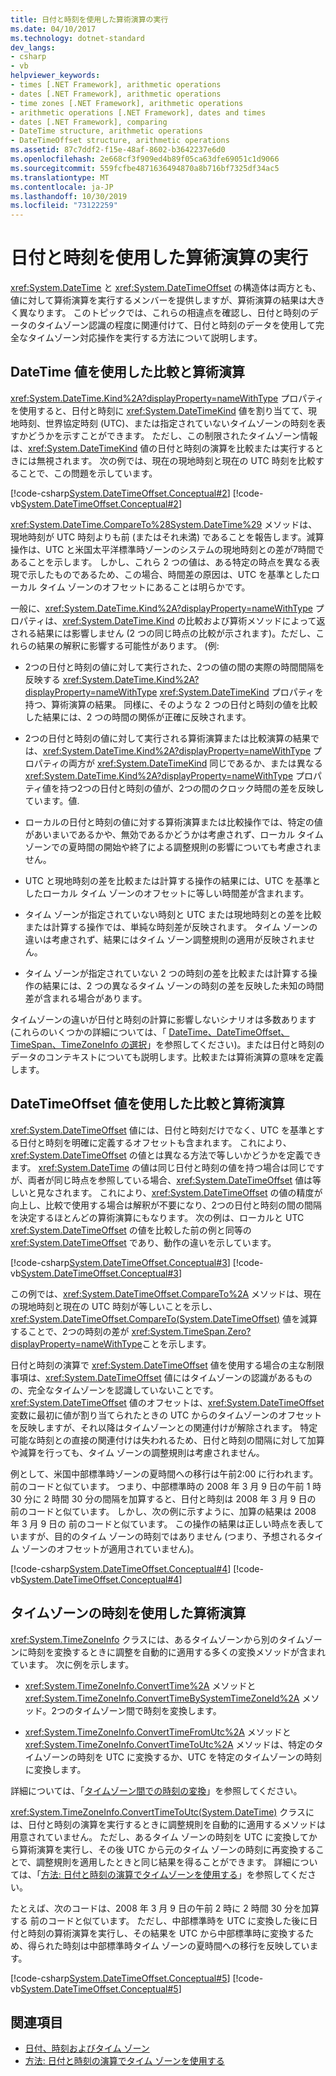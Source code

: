 ```yaml
---
title: 日付と時刻を使用した算術演算の実行
ms.date: 04/10/2017
ms.technology: dotnet-standard
dev_langs:
- csharp
- vb
helpviewer_keywords:
- times [.NET Framework], arithmetic operations
- dates [.NET Framework], arithmetic operations
- time zones [.NET Framework], arithmetic operations
- arithmetic operations [.NET Framework], dates and times
- dates [.NET Framework], comparing
- DateTime structure, arithmetic operations
- DateTimeOffset structure, arithmetic operations
ms.assetid: 87c7ddf2-f15e-48af-8602-b3642237e6d0
ms.openlocfilehash: 2e668cf3f909ed4b89f05ca63dfe69051c1d9066
ms.sourcegitcommit: 559fcfbe4871636494870a8b716bf7325df34ac5
ms.translationtype: MT
ms.contentlocale: ja-JP
ms.lasthandoff: 10/30/2019
ms.locfileid: "73122259"
---
```

# <a name="performing-arithmetic-operations-with-dates-and-times"></a>日付と時刻を使用した算術演算の実行

<xref:System.DateTime> と <xref:System.DateTimeOffset> の構造体は両方とも、値に対して算術演算を実行するメンバーを提供しますが、算術演算の結果は大きく異なります。 このトピックでは、これらの相違点を確認し、日付と時刻のデータのタイムゾーン認識の程度に関連付けて、日付と時刻のデータを使用して完全なタイムゾーン対応操作を実行する方法について説明します。

## <a name="comparisons-and-arithmetic-operations-with-datetime-values"></a>DateTime 値を使用した比較と算術演算

<xref:System.DateTime.Kind%2A?displayProperty=nameWithType> プロパティを使用すると、日付と時刻に <xref:System.DateTimeKind> 値を割り当てて、現地時刻、世界協定時刻 (UTC)、または指定されていないタイムゾーンの時刻を表すかどうかを示すことができます。 ただし、この制限されたタイムゾーン情報は、<xref:System.DateTimeKind> 値の日付と時刻の演算を比較または実行するときには無視されます。 次の例では、現在の現地時刻と現在の UTC 時刻を比較することで、この問題を示しています。

[!code-csharp[System.DateTimeOffset.Conceptual#2](../../../samples/snippets/csharp/VS_Snippets_CLR_System/system.DateTimeOffset.Conceptual/cs/Conceptual2.cs#2)]
[!code-vb[System.DateTimeOffset.Conceptual#2](../../../samples/snippets/visualbasic/VS_Snippets_CLR_System/system.DateTimeOffset.Conceptual/vb/Conceptual2.vb#2)]

<xref:System.DateTime.CompareTo%28System.DateTime%29> メソッドは、現地時刻が UTC 時刻よりも前 (またはそれ未満) であることを報告します。減算操作は、UTC と米国太平洋標準時ゾーンのシステムの現地時刻との差が7時間であることを示します。 しかし、これら 2 つの値は、ある特定の時点を異なる表現で示したものであるため、この場合、時間差の原因は、UTC を基準としたローカル タイム ゾーンのオフセットにあることは明らかです。

一般に、<xref:System.DateTime.Kind%2A?displayProperty=nameWithType> プロパティは、<xref:System.DateTime.Kind> の比較および算術メソッドによって返される結果には影響しません (2 つの同じ時点の比較が示されます)。ただし、これらの結果の解釈に影響する可能性があります。 (例:

- 2つの日付と時刻の値に対して実行された、2つの値の間の実際の時間間隔を反映する <xref:System.DateTime.Kind%2A?displayProperty=nameWithType> <xref:System.DateTimeKind> プロパティを持つ、算術演算の結果。 同様に、そのような 2 つの日付と時刻の値を比較した結果には、2 つの時間の関係が正確に反映されます。

- 2つの日付と時刻の値に対して実行される算術演算または比較演算の結果では、<xref:System.DateTime.Kind%2A?displayProperty=nameWithType> プロパティの両方が <xref:System.DateTimeKind> 同じであるか、または異なる <xref:System.DateTime.Kind%2A?displayProperty=nameWithType> プロパティ値を持つ2つの日付と時刻の値が、2つの間のクロック時間の差を反映しています。値.

- ローカルの日付と時刻の値に対する算術演算または比較操作では、特定の値があいまいであるかや、無効であるかどうかは考慮されず、ローカル タイム ゾーンでの夏時間の開始や終了による調整規則の影響についても考慮されません。

- UTC と現地時刻の差を比較または計算する操作の結果には、UTC を基準としたローカル タイム ゾーンのオフセットに等しい時間差が含まれます。

- タイム ゾーンが指定されていない時刻と UTC または現地時刻との差を比較または計算する操作では、単純な時刻差が反映されます。 タイム ゾーンの違いは考慮されず、結果にはタイム ゾーン調整規則の適用が反映されません。

- タイム ゾーンが指定されていない 2 つの時刻の差を比較または計算する操作の結果には、2 つの異なるタイム ゾーンの時刻の差を反映した未知の時間差が含まれる場合があります。

タイムゾーンの違いが日付と時刻の計算に影響しないシナリオは多数あります (これらのいくつかの詳細については、「 [DateTime、DateTimeOffset、TimeSpan、TimeZoneInfo の選択](../../../docs/standard/datetime/choosing-between-datetime.md)」を参照してください)。または日付と時刻のデータのコンテキストについても説明します。比較または算術演算の意味を定義します。

## <a name="comparisons-and-arithmetic-operations-with-datetimeoffset-values"></a>DateTimeOffset 値を使用した比較と算術演算

<xref:System.DateTimeOffset> 値には、日付と時刻だけでなく、UTC を基準とする日付と時刻を明確に定義するオフセットも含まれます。 これにより、<xref:System.DateTimeOffset> の値とは異なる方法で等しいかどうかを定義できます。 <xref:System.DateTime> の値は同じ日付と時刻の値を持つ場合は同じですが、両者が同じ時点を参照している場合、<xref:System.DateTimeOffset> 値は等しいと見なされます。 これにより、<xref:System.DateTimeOffset> の値の精度が向上し、比較で使用する場合は解釈が不要になり、2つの日付と時刻の間の間隔を決定するほとんどの算術演算にもなります。 次の例は、ローカルと UTC <xref:System.DateTimeOffset> の値を比較した前の例と同等の <xref:System.DateTimeOffset> であり、動作の違いを示しています。

[!code-csharp[System.DateTimeOffset.Conceptual#3](../../../samples/snippets/csharp/VS_Snippets_CLR_System/system.DateTimeOffset.Conceptual/cs/Conceptual3.cs#3)]
[!code-vb[System.DateTimeOffset.Conceptual#3](../../../samples/snippets/visualbasic/VS_Snippets_CLR_System/system.DateTimeOffset.Conceptual/vb/Conceptual3.vb#3)]

この例では、<xref:System.DateTimeOffset.CompareTo%2A> メソッドは、現在の現地時刻と現在の UTC 時刻が等しいことを示し、<xref:System.DateTimeOffset.CompareTo(System.DateTimeOffset)> 値を減算することで、2つの時刻の差が <xref:System.TimeSpan.Zero?displayProperty=nameWithType>ことを示します。

日付と時刻の演算で <xref:System.DateTimeOffset> 値を使用する場合の主な制限事項は、<xref:System.DateTimeOffset> 値にはタイムゾーンの認識があるものの、完全なタイムゾーンを認識していないことです。 <xref:System.DateTimeOffset> 値のオフセットは、<xref:System.DateTimeOffset> 変数に最初に値が割り当てられたときの UTC からのタイムゾーンのオフセットを反映しますが、それ以降はタイムゾーンとの関連付けが解除されます。 特定可能な時刻との直接の関連付けは失われるため、日付と時刻の間隔に対して加算や減算を行っても、タイム ゾーンの調整規則は考慮されません。

例として、米国中部標準時ゾーンの夏時間への移行は午前2:00 に行われます。 前のコードと似ています。 つまり、中部標準時の 2008 年 3 月 9 日の午前 1 時 30 分に 2 時間 30 分の間隔を加算すると、日付と時刻は 2008 年 3 月 9 日の 前のコードと似ています。 しかし、次の例に示すように、加算の結果は 2008 年 3 月 9 日の 前のコードと似ています。 この操作の結果は正しい時点を表していますが、目的のタイム ゾーンの時刻ではありません (つまり、予想されるタイム ゾーンのオフセットが適用されていません)。

[!code-csharp[System.DateTimeOffset.Conceptual#4](../../../samples/snippets/csharp/VS_Snippets_CLR_System/system.DateTimeOffset.Conceptual/cs/Conceptual4.cs#4)]
[!code-vb[System.DateTimeOffset.Conceptual#4](../../../samples/snippets/visualbasic/VS_Snippets_CLR_System/system.DateTimeOffset.Conceptual/vb/Conceptual4.vb#4)]

## <a name="arithmetic-operations-with-times-in-time-zones"></a>タイムゾーンの時刻を使用した算術演算

<xref:System.TimeZoneInfo> クラスには、あるタイムゾーンから別のタイムゾーンに時刻を変換するときに調整を自動的に適用する多くの変換メソッドが含まれています。 次に例を示します。

- <xref:System.TimeZoneInfo.ConvertTime%2A> メソッドと <xref:System.TimeZoneInfo.ConvertTimeBySystemTimeZoneId%2A> メソッド。2つのタイムゾーン間で時刻を変換します。

- <xref:System.TimeZoneInfo.ConvertTimeFromUtc%2A> メソッドと <xref:System.TimeZoneInfo.ConvertTimeToUtc%2A> メソッドは、特定のタイムゾーンの時刻を UTC に変換するか、UTC を特定のタイムゾーンの時刻に変換します。

詳細については、「[タイムゾーン間での時刻の変換](../../../docs/standard/datetime/converting-between-time-zones.md)」を参照してください。

<xref:System.TimeZoneInfo.ConvertTimeToUtc(System.DateTime)> クラスには、日付と時刻の演算を実行するときに調整規則を自動的に適用するメソッドは用意されていません。 ただし、あるタイム ゾーンの時刻を UTC に変換してから算術演算を実行し、その後 UTC から元のタイム ゾーンの時刻に再変換することで、調整規則を適用したときと同じ結果を得ることができます。 詳細については、「[方法: 日付と時刻の演算でタイムゾーンを使用する](../../../docs/standard/datetime/use-time-zones-in-arithmetic.md)」を参照してください。

たとえば、次のコードは、2008 年 3 月 9 日の午前 2 時に 2 時間 30 分を加算する 前のコードと似ています。 ただし、中部標準時を UTC に変換した後に日付と時刻の算術演算を実行し、その結果を UTC から中部標準時に変換するため、得られた時刻は中部標準時タイム ゾーンの夏時間への移行を反映しています。

[!code-csharp[System.DateTimeOffset.Conceptual#5](../../../samples/snippets/csharp/VS_Snippets_CLR_System/system.DateTimeOffset.Conceptual/cs/Conceptual5.cs#5)]
[!code-vb[System.DateTimeOffset.Conceptual#5](../../../samples/snippets/visualbasic/VS_Snippets_CLR_System/system.DateTimeOffset.Conceptual/vb/Conceptual5.vb#5)]

## <a name="see-also"></a>関連項目

- [日付、時刻およびタイム ゾーン](../../../docs/standard/datetime/index.md)
- [方法: 日付と時刻の演算でタイム ゾーンを使用する](../../../docs/standard/datetime/use-time-zones-in-arithmetic.md)
